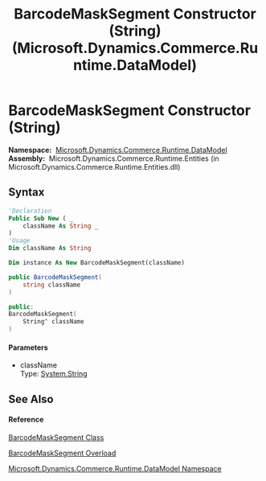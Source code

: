 ﻿---
title: BarcodeMaskSegment Constructor (String) (Microsoft.Dynamics.Commerce.Runtime.DataModel)
TOCTitle: BarcodeMaskSegment Constructor (String)
ms:assetid: M:Microsoft.Dynamics.Commerce.Runtime.DataModel.BarcodeMaskSegment.#ctor(System.String)
ms:mtpsurl: https://technet.microsoft.com/en-us/library/microsoft.dynamics.commerce.runtime.datamodel.barcodemasksegment.barcodemasksegment(v=AX.60)
ms:contentKeyID: 62212847
ms.date: 05/18/2015
mtps_version: v=AX.60
dev_langs:
- vb
- csharp
- c++
---

# BarcodeMaskSegment Constructor (String)

**Namespace:**  [Microsoft.Dynamics.Commerce.Runtime.DataModel](microsoft-dynamics-commerce-runtime-datamodel-namespace.md)  
**Assembly:**  Microsoft.Dynamics.Commerce.Runtime.Entities (in Microsoft.Dynamics.Commerce.Runtime.Entities.dll)

## Syntax

``` vb
'Declaration
Public Sub New ( _
    className As String _
)
'Usage
Dim className As String

Dim instance As New BarcodeMaskSegment(className)
```

``` csharp
public BarcodeMaskSegment(
    string className
)
```

``` c++
public:
BarcodeMaskSegment(
    String^ className
)
```

#### Parameters

  - className  
    Type: [System.String](https://technet.microsoft.com/en-us/library/s1wwdcbf\(v=ax.60\))  

## See Also

#### Reference

[BarcodeMaskSegment Class](barcodemasksegment-class-microsoft-dynamics-commerce-runtime-datamodel.md)

[BarcodeMaskSegment Overload](barcodemasksegment-constructor-microsoft-dynamics-commerce-runtime-datamodel.md)

[Microsoft.Dynamics.Commerce.Runtime.DataModel Namespace](microsoft-dynamics-commerce-runtime-datamodel-namespace.md)

